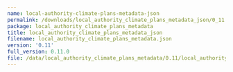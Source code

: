 ```yaml
---
name: local-authority-climate-plans-metadata-json
permalink: /downloads/local_authority_climate_plans_metadata_json/0_11
package: local_authority_climate_plans_metadata
title: local_authority_climate_plans_metadata_json
filename: local_authority_climate_plans_metadata.json
version: '0.11'
full_version: 0.11.0
file: /data/local_authority_climate_plans_metadata/0.11/local_authority_climate_plans_metadata.json
---
```

